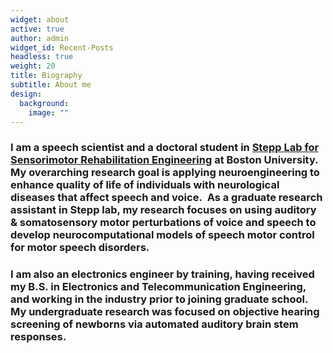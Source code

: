 ```yaml
---
widget: about
active: true
author: admin
widget_id: Recent-Posts
headless: true
weight: 20
title: Biography
subtitle: About me
design:
  background:
    image: ""
---
```

### I am a speech scientist and a doctoral student in [Stepp Lab for Sensorimotor Rehabilitation Engineering](https://sites.bu.edu/stepplab/) at Boston University. My overarching research goal is applying neuroengineering to enhance quality of life of individuals with neurological diseases that affect speech and voice.  As a graduate research assistant in Stepp lab, my research focuses on using auditory & somatosensory motor perturbations of voice and speech to develop neurocomputational models of speech motor control for motor speech disorders. 

### I am also an electronics engineer by training, having received my B.S. in Electronics and Telecommunication Engineering, and working in the industry prior to joining graduate school. My undergraduate research was focused on objective hearing screening of newborns via automated auditory brain stem responses.